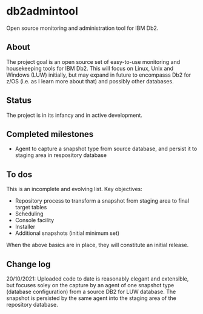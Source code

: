 # db2admintool
Open source monitoring and administration tool for IBM Db2.

## About
The project goal is an open source set of easy-to-use monitoring and housekeeping tools for IBM Db2. This will focus on Linux, Unix and Windows (LUW) initially, but may expand in future to encompasss Db2 for z/OS (i.e. as I learn more about that) and possibly other databases.

## Status
The project is in its infancy and in active development.

## Completed milestones
* Agent to capture a snapshot type from source database, and persist it to staging area in respository database

## To dos
This is an incomplete and evolving list. Key objectives:
* Repository process to transform a snapshot from staging area to final target tables
* Scheduling
* Console facility
* Installer
* Additional snapshots (initial minimum set)

When the above basics are in place, they will constitute an initial release.

## Change log
20/10/2021: Uploaded code to date is reasonably elegant and extensible, but focuses soley on the capture by an agent of one snapshot type (database configuration) from a source DB2 for LUW database. The snapshot is persisted by the same agent into the staging area of the repository database.
